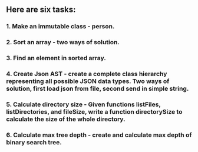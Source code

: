 ## Here are six tasks:
### 1. Make an immutable class - person.
### 2. Sort an array - two ways of solution.
### 3. Find an element in sorted array.
### 4. Create Json AST - create a complete class hierarchy representing all possible JSON data types. Two ways of solution, first load json from file, second send in simple string.
### 5. Calculate directory size - Given functions listFiles, listDirectories, and fileSize, write a function directorySize to calculate the size of the whole directory.
### 6. Calculate max tree depth - create and calculate max depth of binary search tree.